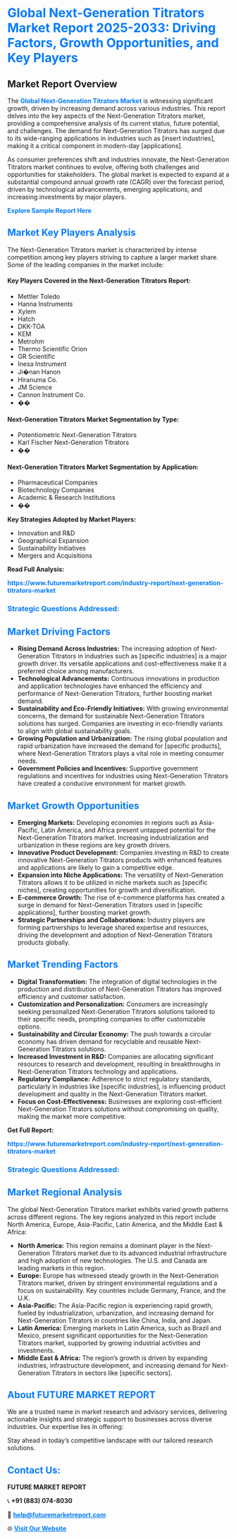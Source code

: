 <h1 style="color: #007BFF;">Global Next-Generation Titrators Market Report 2025-2033: Driving Factors, Growth Opportunities, and Key Players</h1>

<section id="overview">
<h2>Market Report Overview</h2>
<p>The <a href="https://www.futuremarketreport.com/industry-report/next-generation-titrators-market" style="color: #007BFF; text-decoration: none;"><strong>Global Next-Generation Titrators Market</strong></a> is witnessing significant growth, driven by increasing demand across various industries. This report delves into the key aspects of the Next-Generation Titrators market, providing a comprehensive analysis of its current status, future potential, and challenges. The demand for Next-Generation Titrators has surged due to its wide-ranging applications in industries such as [insert industries], making it a critical component in modern-day [applications].</p>
<p>As consumer preferences shift and industries innovate, the Next-Generation Titrators market continues to evolve, offering both challenges and opportunities for stakeholders. The global market is expected to expand at a substantial compound annual growth rate (CAGR) over the forecast period, driven by technological advancements, emerging applications, and increasing investments by major players.</p>
</section>

<section id="overview">
<p><a href="https://www.futuremarketreport.com/request-sample/reportId=117849" style="color: #007BFF; text-decoration: none;"><strong>Explore Sample Report Here</strong></a></p>
</section>

<section id="key-players">
<h2 style="color: #007BFF;">Market Key Players Analysis</h2>
<p>The Next-Generation Titrators market is characterized by intense competition among key players striving to capture a larger market share. Some of the leading companies in the market include:</p>
<h4>Key Players Covered in the Next-Generation Titrators Report:</h4>
<ul><li>Mettler Toledo</li><li>Hanna Instruments</li><li>Xylem</li><li>Hatch</li><li>DKK-TOA</li><li>KEM</li><li>Metrohm</li><li>Thermo Scientific Orion</li><li>GR Scientific</li><li>Inesa Instrument</li><li>Ji�nan Hanon</li><li>Hiranuma Co.</li><li>JM Science</li><li>Cannon Instrument Co.</li><li>��</li></ul>
<h4>Next-Generation Titrators Market Segmentation by Type:</h4>
<ul><li>Potentiometric Next-Generation Titrators</li><li>Karl Fischer Next-Generation Titrators</li><li>��</li></ul>

<h4>Next-Generation Titrators Market Segmentation by Application:</h4>
<ul><li>Pharmaceutical Companies</li><li>Biotechnology Companies</li><li>Academic &amp; Research Institutions</li><li>��</li></ul>
<p><strong>Key Strategies Adopted by Market Players:</strong></p>
<ul>
<li>Innovation and R&D</li>
<li>Geographical Expansion</li>
<li>Sustainability Initiatives</li>
<li>Mergers and Acquisitions</li>
</ul>
</section>

<section>
<p><strong>Read Full Analysis: </strong></p><a href="https://www.futuremarketreport.com/industry-report/next-generation-titrators-market" style="color: #007BFF; text-decoration: none;"><strong>https://www.futuremarketreport.com/industry-report/next-generation-titrators-market</strong></a>
<h3 style="color: #007BFF;">Strategic Questions Addressed:</h3>
</section>

<section id="driving-factors">
<h2 style="color: #007BFF;">Market Driving Factors</h2>
<ul>
<li><strong>Rising Demand Across Industries:</strong> The increasing adoption of Next-Generation Titrators in industries such as [specific industries] is a major growth driver. Its versatile applications and cost-effectiveness make it a preferred choice among manufacturers.</li>
<li><strong>Technological Advancements:</strong> Continuous innovations in production and application technologies have enhanced the efficiency and performance of Next-Generation Titrators, further boosting market demand.</li>
<li><strong>Sustainability and Eco-Friendly Initiatives:</strong> With growing environmental concerns, the demand for sustainable Next-Generation Titrators solutions has surged. Companies are investing in eco-friendly variants to align with global sustainability goals.</li>
<li><strong>Growing Population and Urbanization:</strong> The rising global population and rapid urbanization have increased the demand for [specific products], where Next-Generation Titrators plays a vital role in meeting consumer needs.</li>
<li><strong>Government Policies and Incentives:</strong> Supportive government regulations and incentives for industries using Next-Generation Titrators have created a conducive environment for market growth.</li>
</ul>
</section>

<section id="growth-opportunities">
<h2 style="color: #007BFF;">Market Growth Opportunities</h2>
<ul>
<li><strong>Emerging Markets:</strong> Developing economies in regions such as Asia-Pacific, Latin America, and Africa present untapped potential for the Next-Generation Titrators market. Increasing industrialization and urbanization in these regions are key growth drivers.</li>
<li><strong>Innovative Product Development:</strong> Companies investing in R&D to create innovative Next-Generation Titrators products with enhanced features and applications are likely to gain a competitive edge.</li>
<li><strong>Expansion into Niche Applications:</strong> The versatility of Next-Generation Titrators allows it to be utilized in niche markets such as [specific niches], creating opportunities for growth and diversification.</li>
<li><strong>E-commerce Growth:</strong> The rise of e-commerce platforms has created a surge in demand for Next-Generation Titrators used in [specific applications], further boosting market growth.</li>
<li><strong>Strategic Partnerships and Collaborations:</strong> Industry players are forming partnerships to leverage shared expertise and resources, driving the development and adoption of Next-Generation Titrators products globally.</li>
</ul>
</section>

<section id="trending-factors">
<h2 style="color: #007BFF;">Market Trending Factors</h2>
<ul>
<li><strong>Digital Transformation:</strong> The integration of digital technologies in the production and distribution of Next-Generation Titrators has improved efficiency and customer satisfaction.</li>
<li><strong>Customization and Personalization:</strong> Consumers are increasingly seeking personalized Next-Generation Titrators solutions tailored to their specific needs, prompting companies to offer customizable options.</li>
<li><strong>Sustainability and Circular Economy:</strong> The push towards a circular economy has driven demand for recyclable and reusable Next-Generation Titrators solutions.</li>
<li><strong>Increased Investment in R&D:</strong> Companies are allocating significant resources to research and development, resulting in breakthroughs in Next-Generation Titrators technology and applications.</li>
<li><strong>Regulatory Compliance:</strong> Adherence to strict regulatory standards, particularly in industries like [specific industries], is influencing product development and quality in the Next-Generation Titrators market.</li>
<li><strong>Focus on Cost-Effectiveness:</strong> Businesses are exploring cost-efficient Next-Generation Titrators solutions without compromising on quality, making the market more competitive.</li>
</ul>
</section>

<section>
<p><strong>Get Full Report: </strong></p><a href="https://www.futuremarketreport.com/industry-report/next-generation-titrators-market" style="color: #007BFF; text-decoration: none;"><strong>https://www.futuremarketreport.com/industry-report/next-generation-titrators-market</strong></a>
<h3 style="color: #007BFF;">Strategic Questions Addressed:</h3>
</section>


<section id="regional-analysis">
<h2 style="color: #007BFF;">Market Regional Analysis</h2>
<p>The global Next-Generation Titrators market exhibits varied growth patterns across different regions. The key regions analyzed in this report include North America, Europe, Asia-Pacific, Latin America, and the Middle East & Africa:</p>
<ul>
<li><strong>North America:</strong> This region remains a dominant player in the Next-Generation Titrators market due to its advanced industrial infrastructure and high adoption of new technologies. The U.S. and Canada are leading markets in this region.</li>
<li><strong>Europe:</strong> Europe has witnessed steady growth in the Next-Generation Titrators market, driven by stringent environmental regulations and a focus on sustainability. Key countries include Germany, France, and the U.K.</li>
<li><strong>Asia-Pacific:</strong> The Asia-Pacific region is experiencing rapid growth, fueled by industrialization, urbanization, and increasing demand for Next-Generation Titrators in countries like China, India, and Japan.</li>
<li><strong>Latin America:</strong> Emerging markets in Latin America, such as Brazil and Mexico, present significant opportunities for the Next-Generation Titrators market, supported by growing industrial activities and investments.</li>
<li><strong>Middle East & Africa:</strong> The region’s growth is driven by expanding industries, infrastructure development, and increasing demand for Next-Generation Titrators in sectors like [specific sectors].</li>
</ul>
</section>

<footer>
<h2 style="color: #007BFF;">About FUTURE MARKET REPORT</h2>
<p>We are a trusted name in market research and advisory services, delivering actionable insights and strategic support to businesses across diverse industries. Our expertise lies in offering:</p>

<p>Stay ahead in today’s competitive landscape with our tailored research solutions.</p>

<h2 style="color: #007BFF;">Contact Us:</h2>
<p><strong>FUTURE MARKET REPORT</strong></p>
<p>📞 <strong>+91 (883) 074-8030</strong></p>
<p>📧 <strong><a href="mailto:help@futuremarketreport.com" style="color: #007BFF;">help@futuremarketreport.com</a></strong></p>
<p>🌐 <strong><a href="https://www.futuremarketreport.com/" style="color: #007BFF;">Visit Our Website</a></strong></p>
</footer>